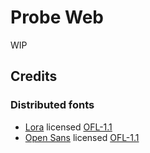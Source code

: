 # Probe Web

WIP

## Credits

### Distributed fonts

- [Lora](https://github.com/cyrealtype/Lora-Cyrillic) licensed [OFL-1.1](https://github.com/cyrealtype/Lora-Cyrillic/blob/7dc32ea6d540988ffdc8701e62b20def60b8ccd8/OFL.txt)
- [Open Sans](https://github.com/googlefonts/opensans) licensed [OFL-1.1](https://github.com/googlefonts/opensans/blob/bd7e37632246368c60fdcbd374dbf9bad11969b6/OFL.txt)
